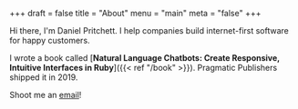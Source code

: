 +++
draft = false
title = "About"
menu = "main"
meta = "false"
+++

Hi there, I'm Daniel Pritchett. I help companies build internet-first software for happy customers.<br/>

I wrote a book called [__Natural Language Chatbots: Create Responsive, Intuitive Interfaces in Ruby__]({{< ref "/book" >}}). Pragmatic Publishers shipped it in 2019.<br/>

Shoot me an [email](mailto:daniel@dpritchett.net)!